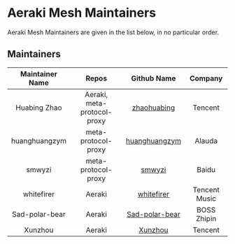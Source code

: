 <!--
# Copyright Aeraki Authors
#
# Licensed under the Apache License, Version 2.0 (the "License");
# you may not use this file except in compliance with the License.
# You may obtain a copy of the License at
#
#     http://www.apache.org/licenses/LICENSE-2.0
#
# Unless required by applicable law or agreed to in writing, software
# distributed under the License is distributed on an "AS IS" BASIS,
# WITHOUT WARRANTIES OR CONDITIONS OF ANY KIND, either express or implied.
# See the License for the specific language governing permissions and
# limitations under the License.
-->

# Aeraki Mesh Maintainers

Aeraki Mesh Maintainers are given in the list below, in no particular order.

## Maintainers

| Maintainer Name |           Repos             |                 Github Name                         |      Company      |
| :-------------: | :-------------------------: | :-------------------------------------------------: | :---------------: |
|   Huabing Zhao  | Aeraki, meta-protocol-proxy | [zhaohuabing](https://github.com/zhaohuabing)       |      Tencent      |
|   huanghuangzym | meta-protocol-proxy         | [huanghuangzym](https://github.com/huanghuangzym)   |      Alauda       |
|   smwyzi        | meta-protocol-proxy         | [smwyzi](https://github.com/smwyzi)                 |      Baidu        |
|   whitefirer    | Aeraki                      | [whitefirer](https://github.com/whitefirer)         |   Tencent Music   |
|  Sad-polar-bear | Aeraki                      | [Sad-polar-bear](https://github.com/Sad-polar-bear) |   BOSS Zhipin     |
|   Xunzhou       | Aeraki                      | [Xunzhou](https://github.com/Xunzhuo)               |      Tencent      |
